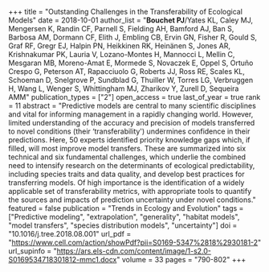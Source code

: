 +++
title = "Outstanding Challenges in the Transferability of Ecological Models"
date = 2018-10-01
author_list = "<b>Bouchet PJ</b>/Yates KL, Caley MJ, Mengersen K, Randin CF, Parnell S, Fielding AH, Bamford AJ, Ban S, Barbosa AM, Dormann CF, Elith J, Embling CB, Ervin GN, Fisher R, Gould S, Graf RF, Gregr EJ, Halpin PN, Heikkinen RK, Heinänen S, Jones AR, Krishnakumar PK, Lauria V, Lozano-Montes H, Mannocci L, Mellin C, Mesgaran MB, Moreno-Amat E, Mormede S, Novaczek E, Oppel S, Ortuño Crespo G, Peterson AT, Rapacciuolo G, Roberts JJ, Ross RE, Scales KL, Schoeman D, Snelgrove P, Sundblad G, Thuiller W, Torres LG, Verbruggen H, Wang L, Wenger S, Whittingham MJ, Zharikov Y, Zurell D, Sequeira AMM"
publication_types = ["2"]
open_access = true
last_of_year = true
rank = 11
abstract = "Predictive models are central to many scientific disciplines and vital for informing management in a rapidly changing world. However, limited understanding of the accuracy and precision of models transferred to novel conditions (their ‘transferability') undermines confidence in their predictions. Here, 50 experts identified priority knowledge gaps which, if filled, will most improve model transfers. These are summarized into six technical and six fundamental challenges, which underlie the combined need to intensify research on the determinants of ecological predictability, including species traits and data quality, and develop best practices for transferring models. Of high importance is the identification of a widely applicable set of transferability metrics, with appropriate tools to quantify the sources and impacts of prediction uncertainty under novel conditions."
featured = false
publication = "Trends in Ecology and Evolution"
tags = ["Predictive modeling", "extrapolation", "generality", "habitat models", "model transfers", "species distribution models", "uncertainty"]
doi = "10.1016/j.tree.2018.08.001"
url_pdf = "https://www.cell.com/action/showPdf?pii=S0169-5347%2818%2930181-2"
url_supinfo = "https://ars.els-cdn.com/content/image/1-s2.0-S0169534718301812-mmc1.docx"
volume = 33
pages = "790-802"
+++

